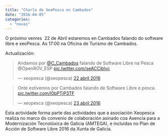 ```yaml
---
title: "Charla de XeoPesca en Cambados"
date: "2016-04-05"
categories: 
  - "novas"
---
```


O próximo venres  22 de Abril estaremos en Cambados falando do software libre e xeoPesca. As 17:00 na Oficina de Turismo de Cambados.

Actualización:

<blockquote class="twitter-tweet" data-lang="gl"><p dir="ltr" lang="pt">Andamos por <a href="https://twitter.com/C_Cambados">@C_Cambados</a> falando de Software Libre na Pesca @OpenROV_ESP <a href="https://t.co/seACCiblvc">pic.twitter.com/seACCiblvc</a></p>— xeopesca (@xeopesca) <a href="https://twitter.com/xeopesca/status/723527122921336832">22 abril 2016</a></blockquote>
<script async src="//platform.twitter.com/widgets.js" charset="utf-8"></script>

<blockquote class="twitter-tweet" data-lang="gl"><p dir="ltr" lang="pt">Onte estivemos por Cambados falando de Software Libre e pesca. <a href="https://t.co/l0bPTjP3TF">pic.twitter.com/l0bPTjP3TF</a></p>— xeopesca (@xeopesca) <a href="https://twitter.com/xeopesca/status/723848476111581184">23 abril 2016</a></blockquote>
<script async src="//platform.twitter.com/widgets.js" charset="utf-8"></script>

Esta actividade forma parte das actividades que a asociación Xeopesca realiza no marco do convenio de colaboración asinado coa Axencia para a Modernización Tecnolóxica de Galicia (AMTEGA), e incluídas no Plan de Acción de Software Libre 2016 da Xunta de Galicia.
